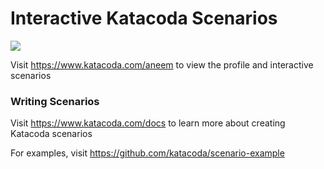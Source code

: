 # Interactive Katacoda Scenarios

[![](http://shields.katacoda.com/katacoda/aneem/count.svg)](https://www.katacoda.com/aneem "Get your profile on Katacoda.com")

Visit https://www.katacoda.com/aneem to view the profile and interactive scenarios

### Writing Scenarios
Visit https://www.katacoda.com/docs to learn more about creating Katacoda scenarios

For examples, visit https://github.com/katacoda/scenario-example
